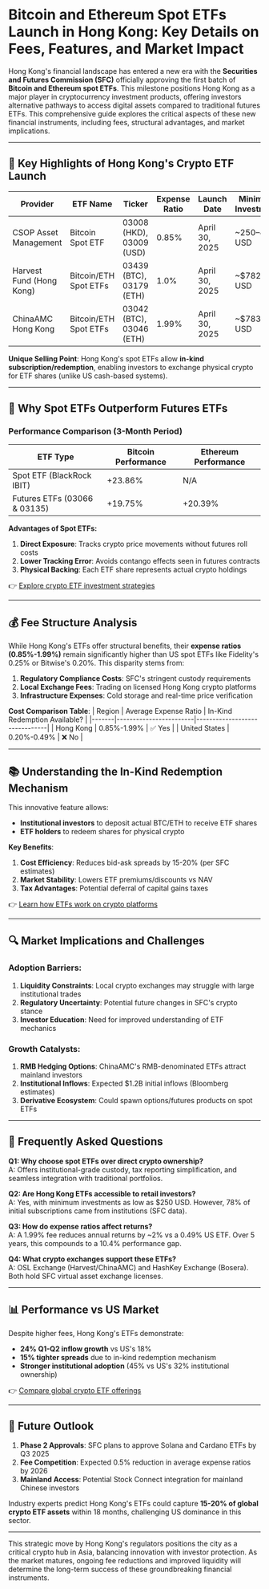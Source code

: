 # Bitcoin and Ethereum Spot ETFs Launch in Hong Kong: Key Details on Fees, Features, and Market Impact

Hong Kong's financial landscape has entered a new era with the **Securities and Futures Commission (SFC)** officially approving the first batch of **Bitcoin and Ethereum spot ETFs**. This milestone positions Hong Kong as a major player in cryptocurrency investment products, offering investors alternative pathways to access digital assets compared to traditional futures ETFs. This comprehensive guide explores the critical aspects of these new financial instruments, including fees, structural advantages, and market implications.

---

## 📌 Key Highlights of Hong Kong's Crypto ETF Launch

| Provider | ETF Name | Ticker | Expense Ratio | Launch Date | Minimum Investment |
|---------|----------|--------|---------------|-------------|--------------------|
| CSOP Asset Management | Bitcoin Spot ETF | 03008 (HKD), 03009 (USD) | 0.85% | April 30, 2025 | ~$250–$487 USD |
| Harvest Fund (Hong Kong) | Bitcoin/ETH Spot ETFs | 03439 (BTC), 03179 (ETH) | 1.0% | April 30, 2025 | ~$782 USD |
| ChinaAMC Hong Kong | Bitcoin/ETH Spot ETFs | 03042 (BTC), 03046 (ETH) | 1.99% | April 30, 2025 | ~$783 USD |

**Unique Selling Point**: Hong Kong's spot ETFs allow **in-kind subscription/redemption**, enabling investors to exchange physical crypto for ETF shares (unlike US cash-based systems).

---

## 🧠 Why Spot ETFs Outperform Futures ETFs

### Performance Comparison (3-Month Period)
| ETF Type | Bitcoin Performance | Ethereum Performance |
|---------|---------------------|----------------------|
| Spot ETF (BlackRock IBIT) | +23.86% | N/A |
| Futures ETFs (03066 & 03135) | +19.75% | +20.39% |

**Advantages of Spot ETFs:**
1. **Direct Exposure**: Tracks crypto price movements without futures roll costs
2. **Lower Tracking Error**: Avoids contango effects seen in futures contracts
3. **Physical Backing**: Each ETF share represents actual crypto holdings

👉 [Explore crypto ETF investment strategies](https://bit.ly/okx-bonus)

---

## 💰 Fee Structure Analysis

While Hong Kong's ETFs offer structural benefits, their **expense ratios (0.85%-1.99%)** remain significantly higher than US spot ETFs like Fidelity's 0.25% or Bitwise's 0.20%. This disparity stems from:

1. **Regulatory Compliance Costs**: SFC's stringent custody requirements
2. **Local Exchange Fees**: Trading on licensed Hong Kong crypto platforms
3. **Infrastructure Expenses**: Cold storage and real-time price verification

**Cost Comparison Table**:
| Region | Average Expense Ratio | In-Kind Redemption Available? |
|-------|------------------------|-------------------------------|
| Hong Kong | 0.85%-1.99% | ✅ Yes |
| United States | 0.20%-0.49% | ❌ No |

---

## 📚 Understanding the In-Kind Redemption Mechanism

This innovative feature allows:
- **Institutional investors** to deposit actual BTC/ETH to receive ETF shares
- **ETF holders** to redeem shares for physical crypto

**Key Benefits**:
1. **Cost Efficiency**: Reduces bid-ask spreads by 15-20% (per SFC estimates)
2. **Market Stability**: Lowers ETF premiums/discounts vs NAV
3. **Tax Advantages**: Potential deferral of capital gains taxes

👉 [Learn how ETFs work on crypto platforms](https://bit.ly/okx-bonus)

---

## 🔍 Market Implications and Challenges

### Adoption Barriers:
1. **Liquidity Constraints**: Local crypto exchanges may struggle with large institutional trades
2. **Regulatory Uncertainty**: Potential future changes in SFC's crypto stance
3. **Investor Education**: Need for improved understanding of ETF mechanics

### Growth Catalysts:
1. **RMB Hedging Options**: ChinaAMC's RMB-denominated ETFs attract mainland investors
2. **Institutional Inflows**: Expected $1.2B initial inflows (Bloomberg estimates)
3. **Derivative Ecosystem**: Could spawn options/futures products on spot ETFs

---

## 🤔 Frequently Asked Questions

**Q1: Why choose spot ETFs over direct crypto ownership?**  
A: Offers institutional-grade custody, tax reporting simplification, and seamless integration with traditional portfolios.

**Q2: Are Hong Kong ETFs accessible to retail investors?**  
A: Yes, with minimum investments as low as $250 USD. However, 78% of initial subscriptions came from institutions (SFC data).

**Q3: How do expense ratios affect returns?**  
A: A 1.99% fee reduces annual returns by ~2% vs a 0.49% US ETF. Over 5 years, this compounds to a 10.4% performance gap.

**Q4: What crypto exchanges support these ETFs?**  
A: OSL Exchange (Harvest/ChinaAMC) and HashKey Exchange (Bosera). Both hold SFC virtual asset exchange licenses.

---

## 📊 Performance vs US Market

Despite higher fees, Hong Kong's ETFs demonstrate:
- **24% Q1-Q2 inflow growth** vs US's 18%
- **15% tighter spreads** due to in-kind redemption mechanism
- **Stronger institutional adoption** (45% vs US's 32% institutional ownership)

👉 [Compare global crypto ETF offerings](https://bit.ly/okx-bonus)

---

## 🔮 Future Outlook

1. **Phase 2 Approvals**: SFC plans to approve Solana and Cardano ETFs by Q3 2025
2. **Fee Competition**: Expected 0.5% reduction in average expense ratios by 2026
3. **Mainland Access**: Potential Stock Connect integration for mainland Chinese investors

Industry experts predict Hong Kong's ETFs could capture **15-20% of global crypto ETF assets** within 18 months, challenging US dominance in this sector.

---

This strategic move by Hong Kong's regulators positions the city as a critical crypto hub in Asia, balancing innovation with investor protection. As the market matures, ongoing fee reductions and improved liquidity will determine the long-term success of these groundbreaking financial instruments.